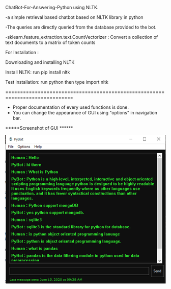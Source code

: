 ChatBot-For-Answering-Python using NLTK.

-a simple retrieval based chatbot based on NLTK library in python

-The queries are directly queried from the database provided to the bot.

-sklearn.feature_extraction.text.CountVectorizer : Convert a collection of text documents to a matrix of token counts

For Installation :

Downloading and installing NLTK

Install NLTK: run pip install nltk

Test installation: run python then type import nltk

=============================================================================

- Proper documentation of every used functions is done.
- You can change the appearance of GUI using "options" in navigation bar.

*****Screenshot of GUI ******

![ScreenShot](https://github.com/HarshitPatel25/Chatbot-using-NLTK/blob/master/ss.png)

